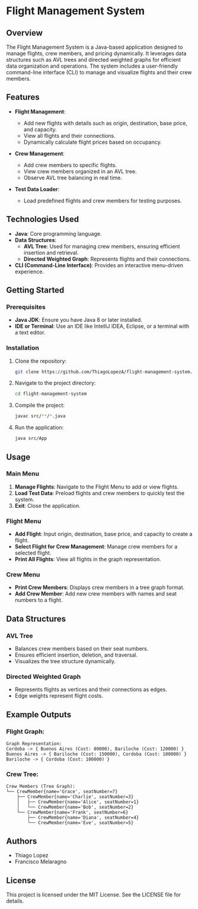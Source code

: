 # Flight Management System

## Overview
The Flight Management System is a Java-based application designed to manage flights, crew members, and pricing dynamically. It leverages data structures such as AVL trees and directed weighted graphs for efficient data organization and operations. The system includes a user-friendly command-line interface (CLI) to manage and visualize flights and their crew members.

## Features
- **Flight Management**:
  - Add new flights with details such as origin, destination, base price, and capacity.
  - View all flights and their connections.
  - Dynamically calculate flight prices based on occupancy.

- **Crew Management**:
  - Add crew members to specific flights.
  - View crew members organized in an AVL tree.
  - Observe AVL tree balancing in real time.

- **Test Data Loader**:
  - Load predefined flights and crew members for testing purposes.

## Technologies Used
- **Java**: Core programming language.
- **Data Structures**:
  - **AVL Tree**: Used for managing crew members, ensuring efficient insertion and retrieval.
  - **Directed Weighted Graph**: Represents flights and their connections.
- **CLI (Command-Line Interface)**: Provides an interactive menu-driven experience.

## Getting Started

### Prerequisites
- **Java JDK**: Ensure you have Java 8 or later installed.
- **IDE or Terminal**: Use an IDE like IntelliJ IDEA, Eclipse, or a terminal with a text editor.

### Installation
1. Clone the repository:
   ```bash
   git clone https://github.com/ThiagoLopezA/flight-management-system.git
   ```
2. Navigate to the project directory:
   ```bash
   cd flight-management-system
   ```
3. Compile the project:
   ```bash
   javac src/**/*.java
   ```
4. Run the application:
   ```bash
   java src/App
   ```

## Usage

### Main Menu
1. **Manage Flights**: Navigate to the Flight Menu to add or view flights.
2. **Load Test Data**: Preload flights and crew members to quickly test the system.
3. **Exit**: Close the application.

### Flight Menu
- **Add Flight**: Input origin, destination, base price, and capacity to create a flight.
- **Select Flight for Crew Management**: Manage crew members for a selected flight.
- **Print All Flights**: View all flights in the graph representation.

### Crew Menu
- **Print Crew Members**: Displays crew members in a tree graph format.
- **Add Crew Member**: Add new crew members with names and seat numbers to a flight.

## Data Structures

### AVL Tree
- Balances crew members based on their seat numbers.
- Ensures efficient insertion, deletion, and traversal.
- Visualizes the tree structure dynamically.

### Directed Weighted Graph
- Represents flights as vertices and their connections as edges.
- Edge weights represent flight costs.

## Example Outputs

### Flight Graph:
```
Graph Representation:
Cordoba -> { Buenos Aires (Cost: 80000), Bariloche (Cost: 120000) }
Buenos Aires -> { Bariloche (Cost: 150000), Cordoba (Cost: 100000) }
Bariloche -> { Cordoba (Cost: 100000) }
```

### Crew Tree:
```
Crew Members (Tree Graph):
└── CrewMember{name='Grace', seatNumber=7}
    ├── CrewMember{name='Charlie', seatNumber=3}
    │   ├── CrewMember{name='Alice', seatNumber=1}
    │   └── CrewMember{name='Bob', seatNumber=2}
    └── CrewMember{name='Frank', seatNumber=6}
        ├── CrewMember{name='Diana', seatNumber=4}
        └── CrewMember{name='Eve', seatNumber=5}
```

## Authors
- Thiago Lopez
- Francisco Melaragno

## License
This project is licensed under the MIT License. See the LICENSE file for details.

